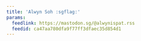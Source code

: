 ```yaml
---
title: 'Alwyn Soh :sgflag:'
params:
  feedlink: https://mastodon.sg/@alwynispat.rss
  feedid: ca47aa780dfa9f77ff3dfaec35d854d1
---
```

